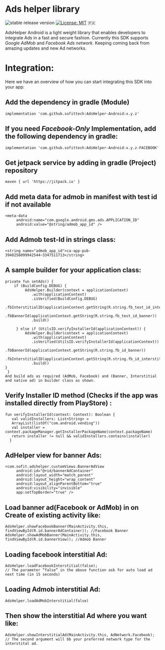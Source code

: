 # Ads helper library

![stable release version](https://img.shields.io/badge/stable%20release%20version-1.0.7-blue) [![License: MIT](https://img.shields.io/badge/License-MIT-yellow.svg)](https://opensource.org/licenses/MIT) 🇵🇰

AdsHelper Android is a light weight library that enables developers to integrate Ads in a fast and secure fashion. 
Currently this SDK supports *Google AdMob* and *Facebook Ads network*. Keeping coming back from amazing updates and new Ad networks.

# Integration:
Here we have an overview of how you can start integrating this SDK into your app:

## Add the dependency in gradle (Module)   
    implementation 'com.github.sofittech:AdsHelper-Android:x.y.z'
    
## If you need *Facebook-Only* Implementation, add the following dependency in gradle:
    implementation 'com.github.sofittech:AdsHelper-Android:x.y.z-FACEBOOK'


##  Get jetpack service by adding in gradle (Project)  repository
    maven { url 'https://jitpack.io' }

## Add meta data for admob in manifest with test id if not available 
    <meta-data
         android:name="com.google.android.gms.ads.APPLICATION_ID"
         android:value="@string/admob_app_id" />
         
## Add Admob test-Id in strings class: 
    <string name="admob_app_id">ca-app-pub-3940256099942544~3347511713</string>

## A sample builder for your application class:

   	private fun setAds() {
        if (BuildConfig.DEBUG) {
             AdsHelper.Builder(context = applicationContext)
                .with(applicationContext)
                .isVerified(BuildConfig.DEBUG)
                .fbInterstitialID(applicationContext.getString(R.string.fb_test_id_interstitial))
                .fbBannerId(applicationContext.getString(R.string.fb_test_id_banner))
                .build()

         } else if (UtilsID.verifyInstallerId(applicationContext)) {
             AdsHelper.Builder(context = applicationContext)
                .with(applicationContext)
                .isVerified(UtilsID.verifyInstallerId(applicationContext))
                .fbBannerId(applicationContext.getString(R.string.fb_id_banner))
                .fbInterstitialID(applicationContext.getString(R.string.fb_id_interstitial))
                .build()
    }
     }
    And build ads as required (AdMob, Facebook) and (Banner, Interstitial and native ad) in builder class as shown.


## Verify Installer ID method (Checks if the app was installed directly from PlayStore) :

    fun verifyInstallerId(context: Context): Boolean {
       val validInstallers: List<String> =
       ArrayList(listOf("com.android.vending"))
       val installer = context.packageManager.getInstallerPackageName(context.packageName)
       return installer != null && validInstallers.contains(installer)
      }
      

## AdHelper view for banner Ads:
    <com.sofit.adshelper.customViews.BannerAdView
         android:id="@+id/bannerAdContainer"
         android:layout_width="match_parent"
         android:layout_height="wrap_content"
         android:layout_alignParentBottom="true"
         android:visibility="invisible"
         app:setTopBorder="true" />


## Load banner ad(Facebook or AdMob) in on Create of existing activity like:
    AdsHelper.showFacebookBanner(MainActivity.this, findViewById(R.id.bannerAdContainer)); //Facebook Banner
    AdsHelper.showAdMobBanner(MainActivity.this, findViewById(R.id.bannerView)); //Admob Banner


## Loading facebook interstitial Ad:
    AdsHelper.loadFacebookInterstitial(false);
    // The parameter “false” in the above function ask for auto load ad next time (in 15 seconds)
    
## Loading Admob interstitial Ad:
    AdsHelper.loadAdMobInterstitial(false)

## Then show the interstitial Ad where you want like:
    AdsHelper.showInterstitialAd(MainActivity.this, AdNetwork.Facebook); 
    // The second argument will bb your preferred network type for the interstital ad.




                   


